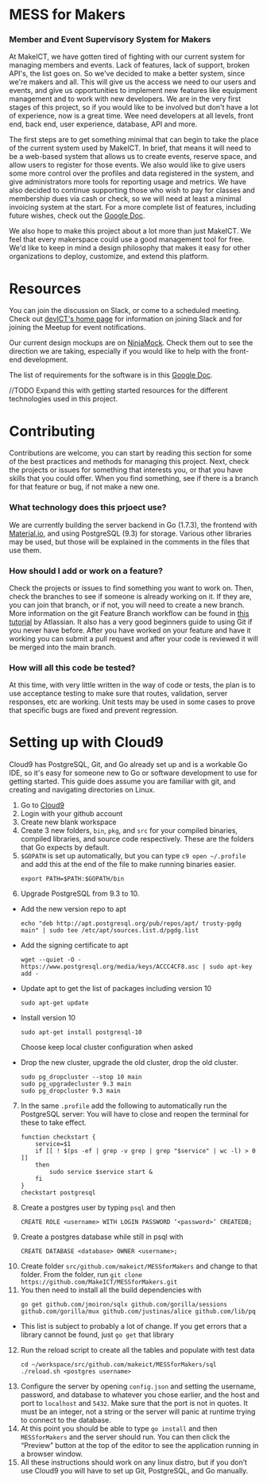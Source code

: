 # MESS for Makers
### Member and Event Supervisory System for Makers
At MakeICT, we have gotten tired of fighting with our current system for managing members and events.  Lack of features, lack of support, broken API's, the list goes on.  So we've decided to make a better system, since we're makers and all.  This will give us the access we need to our users and events, and give us opportunities to implement new features like equipment management and to work with new developers.  We are in the very first stages of this project, so if you would like to be involved but don't have a lot of experience, now is a great time. Wee need developers at all levels, front end, back end, user experience, database, API and more.

The first steps are to get something minimal that can begin to take the place of the current system used by MakeICT.  In brief, that means it will need to be a web-based system that allows us to create events, reserve space, and allow users to register for those events.  We also would like to give users some more control over the profiles and data registered in the system, and give administrators more tools for reporting usage and metrics.  We have also decided to continue supporting those who wish to pay for classes and membership dues via cash or check, so we will need at least a minimal invoicing system at the start.  For a more complete list of features, including future wishes, check out the [Google Doc](https://docs.google.com/document/d/1kCKM_0OuQ-ox3oTD7ylt77YPgt1ZrhlLrgR1eQ0qVwc/edit).  

We also hope to make this project about a lot more than just MakeICT.  We feel that every makerspace could use a good management tool for free. We'd like to keep in mind a design philosophy that makes it easy for other organizations to deploy, customize, and extend this platform.

# Resources 
You can join the discussion on Slack, or come to a scheduled meeting.  Check out [devICT's home page](http://devict.org) for information on joining Slack and for joining the Meetup for event notifications.

Our current design mockups are on [NinjaMock](https://ninjamock.com/s/JC7Q9).  Check them out to see the direction we are taking, especially if you would like to help with the front-end development.

The list of requirements for the software is in this [Google Doc](https://docs.google.com/document/d/1kCKM_0OuQ-ox3oTD7ylt77YPgt1ZrhlLrgR1eQ0qVwc/edit).  

//TODO
Expand this with getting started resources for the different technologies used in this project.

# Contributing
Contributions are welcome, you can start by reading this section for some of the best practices and methods for managing this project.
Next, check the projects or issues for something that interests you, or that you have skills that you could offer.
When you find something, see if there is a branch for that feature or bug, if not make a new one.  

### What technology does this prjoect use?
We are currently building the server backend in Go (1.7.3), the frontend with [Material.io](https://material.io), and using PostgreSQL (9.3) for storage.  Various other libraries may be used, but those will be explained in the comments in the files that use them.

### How should I add or work on a feature?
Check the projects or issues to find something you want to work on.  Then, check the branches to see if someone is already working on it.  If they are, you can join that branch, or if not, you will need to create a new branch. More information on the git Feature Branch workflow can be found in [this tutorial](https://www.atlassian.com/git/tutorials/comparing-workflows#feature-branch-workflow) by Atlassian.  It also has a very good beginners guide to using Git if you never have before.
After you have worked on your feature and have it working you can submit a pull request and after your code is reviewed it will be merged into the main branch.

### How will all this code be tested?
At this time, with very little written in the way of code or tests, the plan is to use acceptance testing to make sure that routes, validation, server responses, etc are working.  Unit tests may be used in some cases to prove that specific bugs are fixed and prevent regression.

# Setting up with Cloud9
Cloud9 has PostgreSQL, Git, and Go already set up and is a workable Go IDE, so it's easy for someone new to Go or software development to use for getting started. This guide does assume you are familiar with git, and creating and navigating directories on Linux.

1. Go to [Cloud9](https://c9.io)
2. Login with your github account
3. Create new blank workspace
4. Create 3 new folders, `bin`, `pkg`, and `src` for your compiled binaries, compiled libraries, and source code respectively.  These are the folders that Go expects by default.
5. `$GOPATH` is set up automatically, but you can type `c9 open ~/.profile` and add this at the end of the file to make running binaries easier. 
    ```
    export PATH=$PATH:$GOPATH/bin
    ```
6. Upgrade PostgreSQL from 9.3 to 10.  
* Add the new version repo to apt 
    ```
	echo "deb http://apt.postgresql.org/pub/repos/apt/ trusty-pgdg main" | sudo tee /etc/apt/sources.list.d/pgdg.list
	```
* Add the signing certificate to apt
    ```
    wget --quiet -O - https://www.postgresql.org/media/keys/ACCC4CF8.asc | sudo apt-key add -
    ```
* Update apt to get the list of packages including version 10
    ```
    sudo apt-get update
    ```
* Install version 10
    ```
    sudo apt-get install postgresql-10
    ```
    Choose keep local cluster configuration when asked 
    
* Drop the new cluster, upgrade the old cluster, drop the old cluster.
    ```
    sudo pg_dropcluster --stop 10 main
    sudo pg_upgradecluster 9.3 main
    sudo pg_dropcluster 9.3 main
    ```
7. In the same `.profile` add the following to automatically run the PostgreSQL server: You will have to close and reopen the terminal for these to take effect.
    ```
    function checkstart {
        service=$1
        if [[ ! $(ps -ef | grep -v grep | grep "$service" | wc -l) > 0 ]]
        then
            sudo service $service start &
        fi
    }
    checkstart postgresql
    ```
8. Create a postgres user by typing `psql` and then 
    ```
    CREATE ROLE <username> WITH LOGIN PASSWORD ‘<password>’ CREATEDB;
    ```
9. Create a postgres database while still in psql with 
    ```
    CREATE DATABASE <database> OWNER <username>;
    ```
10. Create folder `src/github.com/makeict/MESSforMakers` and change to that folder.
From the folder, run `git clone https://github.com/MakeICT/MESSforMakers.git`
11. You then need to install all the build dependencies with 
    ```
    go get github.com/jmoiron/sqlx github.com/gorilla/sessions github.com/gorilla/mux github.com/justinas/alice github.com/lib/pq
    ```
  - This list is subject to probably a lot of change. If you get errors that a library cannot be found, just `go get` that library
12. Run the reload script to create all the tables and populate with test data
	```
	cd ~/workspace/src/github.com/makeict/MESSforMakers/sql
	./reload.sh <postgres username>
	```
13. Configure the server by opening `config.json` and setting the username, password, and database to whatever you chose earlier, and the host and port to `localhost` and `5432`.  Make sure that the port is not in quotes. It must be an integer, not a string or the server will panic at runtime trying to connect to the database.
14. At this point you should be able to type `go install` and then `MESSforMakers` and the server should run. You can then click the “Preview” button at the top of the editor to see the application running in a browser window.
15. All these instructions should work on any linux distro, but if you don’t use Cloud9 you will have to set up Git, PostgreSQL, and Go manually.